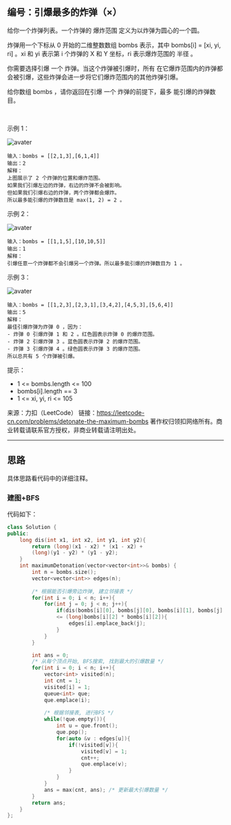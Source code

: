 ## 编号：引爆最多的炸弹（×）

给你一个炸弹列表。一个炸弹的 爆炸范围 定义为以炸弹为圆心的一个圆。

炸弹用一个下标从 0 开始的二维整数数组 bombs 表示，其中 bombs[i] = [xi, yi, ri] 。xi 和 yi 表示第 i 个炸弹的 X 和 Y 坐标，ri 表示爆炸范围的 半径 。

你需要选择引爆 一个 炸弹。当这个炸弹被引爆时，所有 在它爆炸范围内的炸弹都会被引爆，这些炸弹会进一步将它们爆炸范围内的其他炸弹引爆。

给你数组 bombs ，请你返回在引爆 一个 炸弹的前提下，最多 能引爆的炸弹数目。

 

示例 1：

![avater](https://assets.leetcode.com/uploads/2021/11/06/desmos-eg-3.png)

```
输入：bombs = [[2,1,3],[6,1,4]]
输出：2
解释：
上图展示了 2 个炸弹的位置和爆炸范围。
如果我们引爆左边的炸弹，右边的炸弹不会被影响。
但如果我们引爆右边的炸弹，两个炸弹都会爆炸。
所以最多能引爆的炸弹数目是 max(1, 2) = 2 。
```
示例 2：

![avater](https://assets.leetcode.com/uploads/2021/11/06/desmos-eg-2.png)

```
输入：bombs = [[1,1,5],[10,10,5]]
输出：1
解释：
引爆任意一个炸弹都不会引爆另一个炸弹。所以最多能引爆的炸弹数目为 1 。
```
示例 3：

![avater](https://assets.leetcode.com/uploads/2021/11/07/desmos-eg1.png)

```
输入：bombs = [[1,2,3],[2,3,1],[3,4,2],[4,5,3],[5,6,4]]
输出：5
解释：
最佳引爆炸弹为炸弹 0 ，因为：
- 炸弹 0 引爆炸弹 1 和 2 。红色圆表示炸弹 0 的爆炸范围。
- 炸弹 2 引爆炸弹 3 。蓝色圆表示炸弹 2 的爆炸范围。
- 炸弹 3 引爆炸弹 4 。绿色圆表示炸弹 3 的爆炸范围。
所以总共有 5 个炸弹被引爆。
```
提示：

* 1 <= bombs.length <= 100
* bombs[i].length == 3
* 1 <= xi, yi, ri <= 105

来源：力扣（LeetCode）
链接：https://leetcode-cn.com/problems/detonate-the-maximum-bombs
著作权归领扣网络所有。商业转载请联系官方授权，非商业转载请注明出处。

---
## 思路

具体思路看代码中的详细注释。

### 建图+BFS

代码如下：
```c++
class Solution {
public:
    long dis(int x1, int x2, int y1, int y2){
        return (long)(x1 - x2) * (x1 - x2) +
        (long)(y1 - y2) * (y1 - y2);
    }
    int maximumDetonation(vector<vector<int>>& bombs) {
        int n = bombs.size();
        vector<vector<int>> edges(n);
        
        /* 根据能否引爆旁边炸弹, 建立邻接表 */
        for(int i = 0; i < n; i++){
            for(int j = 0; j < n; j++){
                if(dis(bombs[i][0], bombs[j][0], bombs[i][1], bombs[j][1])
                <= (long)bombs[i][2] * bombs[i][2]){
                    edges[i].emplace_back(j);
                }
            }
        }

        int ans = 0;
        /* 从每个顶点开始, BFS搜索, 找到最大的引爆数量 */
        for(int i = 0; i < n; i++){
            vector<int> visited(n);
            int cnt = 1;
            visited[i] = 1;
            queue<int> que;
            que.emplace(i);
            
            /* 根据邻接表, 进行BFS */
            while(!que.empty()){
                int u = que.front();
                que.pop();
                for(auto &v : edges[u]){
                    if(!visited[v]){
                        visited[v] = 1;
                        cnt++;
                        que.emplace(v);
                    }
                }
            }
            ans = max(cnt, ans); /* 更新最大引爆数量 */
        }
        return ans;
    }
};
```